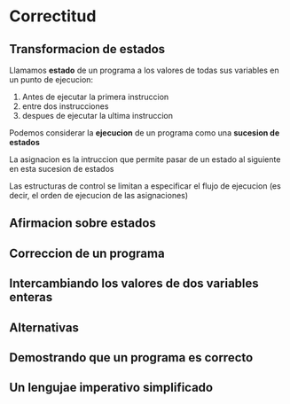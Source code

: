 # Correctitud

## Transformacion de estados

Llamamos **estado** de un programa a los valores de todas sus variables en un punto de ejecucion:

1. Antes de ejecutar la primera instruccion
2. entre dos instrucciones
3. despues de ejecutar la ultima instruccion

Podemos considerar la **ejecucion** de un programa como una **sucesion de estados**

La asignacion es la intruccion que permite pasar de un estado al siguiente en esta sucesion de estados

Las estructuras de control se limitan a especificar el flujo de ejecucion (es decir, el orden de ejecucion de las asignaciones)

## Afirmacion sobre estados

## Correccion de un programa

## Intercambiando los valores de dos variables enteras

## Alternativas

## Demostrando que un programa es correcto

## Un lengujae imperativo simplificado
